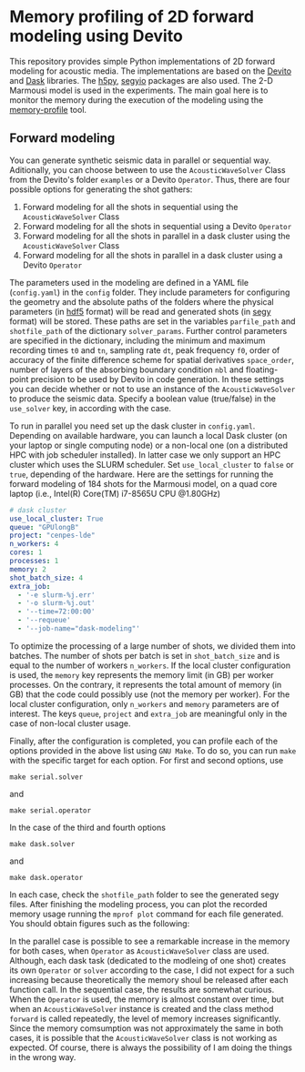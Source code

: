 # Memory profiling of 2D forward modeling using Devito

This repository provides simple Python implementations of 2D forward modeling for acoustic media. The implementations are based on the [Devito](https://www.devitoproject.org/) and [Dask](https://dask.org/) libraries. The [h5py](https://github.com/h5py/h5py), [segyio](https://github.com/equinor/segyio) packages are also used. The 2-D Marmousi model is used in the experiments. The main goal here is to monitor the memory during the execution of the modeling using the [memory-profile](https://pypi.org/project/memory-profiler/) tool.

## Forward modeling

You can generate synthetic seismic data in parallel or sequential way. Aditionally, you can choose between to use the `AcousticWaveSolver` Class from the Devito's folder `examples` or a Devito `Operator`. Thus, there are four possible options for generating the shot gathers:

1. Forward modeling for all the shots in sequential using the `AcousticWaveSolver` Class
2. Forward modeling for all the shots in sequential using a Devito `Operator`
3. Forward modeling for all the shots in parallel in a dask cluster using the `AcousticWaveSolver` Class
4. Forward modeling for all the shots in parallel in a dask cluster using a Devito `Operator`

The parameters used in the modeling are defined in a YAML file (`config.yaml`) in the `config` folder. They include parameters for configuring the geometry and the absolute paths of the folders where the physical parameters (in [hdf5](https://www.hdfgroup.org/solutions/hdf5) format) will be read and generated shots (in [segy](https://wiki.seg.org/wiki/SEG-Y) format) will be stored. These paths are set in the variables `parfile_path` and `shotfile_path` of the dictionary `solver_params`. Further control parameters are specified in the dictionary, including the minimum and maximum recording times `t0` and `tn`, sampling rate `dt`, peak frequency `f0`, order of accuracy of the finite difference scheme for spatial derivatives `space_order`, number of layers of the absorbing boundary condition `nbl` and floating-point precision to be used by Devito in code generation. In these settings you can decide whether or not to use an instance of the `AcousticWaveSolver` to produce the seismic data. Specify a boolean value (true/false) in the `use_solver` key, in according with the case.

To run in parallel you need set up the dask cluster in `config.yaml`. Depending on available hardware, you can launch a local Dask cluster (on your laptop or single computing node) or a non-local one (on a distributed HPC with job scheduler installed). In latter case we only support an HPC cluster which uses the SLURM scheduler. Set `use_local_cluster` to `false` or `true`, depending of the hardware. Here are the settings for running the forward modeling of 184 shots for the Marmousi model, on a quad core laptop (i.e., Intel(R) Core(TM) i7-8565U CPU @1.80GHz)

``` yaml
# dask cluster
use_local_cluster: True
queue: "GPUlongB"
project: "cenpes-lde"
n_workers: 4
cores: 1
processes: 1
memory: 2
shot_batch_size: 4
extra_job:
  - '-e slurm-%j.err'
  - '-o slurm-%j.out'
  - '--time=72:00:00'
  - '--requeue'
  - '--job-name="dask-modeling"'
```
To optimize the processing of a large number of shots, we divided them into batches. The number of shots per batch is set in `shot_batch_size` and is equal to the number of workers `n_workers`. If the local cluster configuration is used, the `memory` key represents the memory limit (in GB) per worker processes. On the contrary, it represents the total amount of memory (in GB) that the code could possibly use (not the memory per worker). For the local cluster configuration, only `n_workers` and `memory` parameters are of interest.  The keys `queue`, `project` and `extra_job` are meaningful only in the case of non-local cluster usage.

Finally, after the configuration is completed, you can profile each of the options provided in the above list using `GNU Make`. To do so, you can run `make` with the specific target for each option. For first and second options, use 
```
make serial.solver
```
and
```
make serial.operator
```
In the case of the third and fourth options
```
make dask.solver
```
and
```
make dask.operator
```

In each case, check the `shotfile_path` folder to see the generated segy files. After finishing the modeling process, you can plot the recorded memory usage running the `mprof plot` command for each file generated. You should obtain figures such as the following:


In the parallel case is possible to see a remarkable increase in the memory for both cases, when `Operator` as `AcousticWaveSolver` class are used. Although, each dask task (dedicated to the modleing of one shot) creates its own `Operator` or `solver` according to the case, I did not expect for a such increasing because theoretically the memory shoul be released after each function call. In the sequential case, the results are somewhat curious. When the `Operator` is used, the memory is almost constant over time, but when an `AcousticWaveSolver` instance is created and the class method `forward` is called repeatedly, the level of memory increases significantly. Since the memory comsumption was not approximately the same in both cases, it is possible that the `AcousticWaveSolver` class is not working as expected. Of course, there is always the possibility of I am doing the things in the wrong way.
